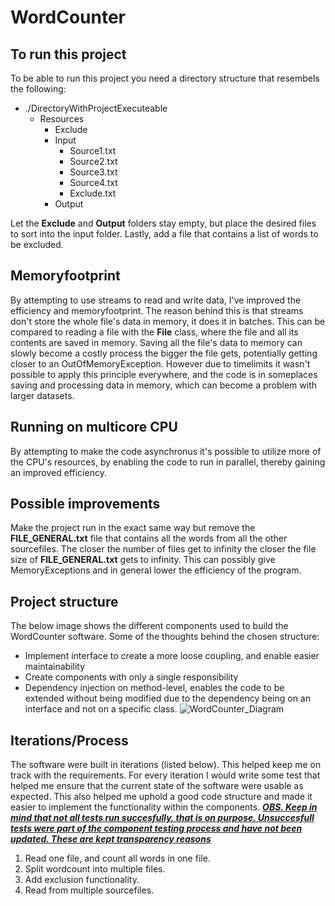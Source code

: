 # WordCounter

## To run this project
To be able to run this project you need a directory structure that resembels the following:

- ./DirectoryWithProjectExecuteable
  - Resources
    - Exclude
    - Input
      - Source1.txt
      - Source2.txt
      - Source3.txt
      - Source4.txt
      - Exclude.txt
    - Output

Let the **Exclude** and **Output** folders stay empty, but place the desired files to sort into the input folder. Lastly, add a file that contains a list of words to be excluded.

## Memoryfootprint
By attempting to use streams to read and write data, I've improved the efficiency and memoryfootprint. The reason behind this is that streams don't store the whole file's data in memory, it does it in batches. This can be compared to reading a file with the **File** class, where the file and all its contents are saved in memory. Saving all the file's data to memory can slowly become a costly process the bigger the file gets, potentially getting closer to an OutOfMemoryException. 
However due to timelimits it wasn't possible to apply this principle everywhere, and the code is in someplaces saving and processing data in memory, which can become a problem with larger datasets.

## Running on multicore CPU
By attempting to make the code asynchronus it's possible to utilize more of the CPU's resources, by enabling the code to run in parallel, thereby gaining an improved efficiency.

## Possible improvements
Make the project run in the exact same way but remove the **FILE_GENERAL.txt** file that contains all the words from all the other sourcefiles. The closer the number of files get to infinity the closer the file size of **FILE_GENERAL.txt** gets to infinity. This can possibly give MemoryExceptions and in general lower the efficiency of the program.

## Project structure
The below image shows the different components used to build the WordCounter software. 
Some of the thoughts behind the chosen structure:
* Implement interface to create a more loose coupling, and enable easier maintainability
* Create components with only a single responsibility
* Dependency injection on method-level, enables the code to be extended without being modified due to the dependency being on an interface and not on a specific class.
![WordCounter_Diagram](https://user-images.githubusercontent.com/44008172/234650546-ecdbcf16-5e28-410a-b09e-49f7ed1521fa.png)

## Iterations/Process
The software were built in iterations (listed below). This helped keep me on track with the requirements. For every iteration I would write some test that helped me ensure that the current state of the software were usable as expected. This also helped me uphold a good code structure and made it easier to implement the functionality within the components. <u>***OBS. Keep in mind that not all tests run succesfully, that is on purpose. Unsuccesfull tests were part of the component testing process and have not been updated. These are kept transparency reasons***</u>

1. Read one file, and count all words in one file.
2. Split wordcount into multiple files.
3. Add exclusion functionality.
4. Read from multiple sourcefiles.

